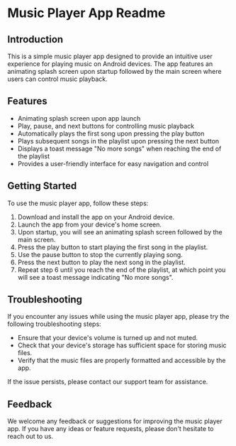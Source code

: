 
# Music Player App Readme

## Introduction
This is a simple music player app designed to provide an intuitive user experience for playing music on Android devices. The app features an animating splash screen upon startup followed by the main screen where users can control music playback.

## Features
- Animating splash screen upon app launch
- Play, pause, and next buttons for controlling music playback
- Automatically plays the first song upon pressing the play button
- Plays subsequent songs in the playlist upon pressing the next button
- Displays a toast message "No more songs" when reaching the end of the playlist
- Provides a user-friendly interface for easy navigation and control

## Getting Started
To use the music player app, follow these steps:
1. Download and install the app on your Android device.
2. Launch the app from your device's home screen.
3. Upon startup, you will see an animating splash screen followed by the main screen.
4. Press the play button to start playing the first song in the playlist.
5. Use the pause button to stop the currently playing song.
6. Press the next button to play the next song in the playlist.
7. Repeat step 6 until you reach the end of the playlist, at which point you will see a toast message indicating "No more songs".



## Troubleshooting
If you encounter any issues while using the music player app, please try the following troubleshooting steps:
- Ensure that your device's volume is turned up and not muted.
- Check that your device's storage has sufficient space for storing music files.
- Verify that the music files are properly formatted and accessible by the app.

If the issue persists, please contact our support team for assistance.

## Feedback
We welcome any feedback or suggestions for improving the music player app. If you have any ideas or feature requests, please don't hesitate to reach out to us.




  
  
